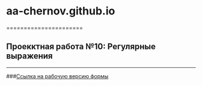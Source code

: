 # aa-chernov.github.io
======================

## Проекктная работа №10: Регулярные выражения
______________________________________________

###[Ссылка на рабочую версию формы](aa-chernov.github.io/form/)
